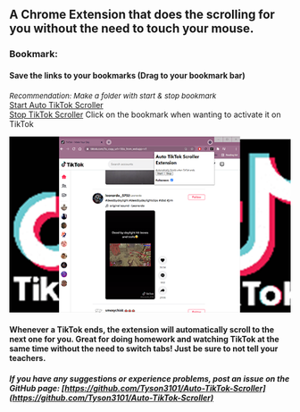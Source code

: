 ## A Chrome Extension that does the scrolling for you without the need to touch your mouse.

### Bookmark:

 <h4>
      Save the links to your bookmarks (Drag to your bookmark bar)
</h4>
      <i style="font-size: small"
        >Recommendation: Make a folder with start & stop bookmark</i
      ><br />
      <a
        href="javascript:(function() {const script = document.createElement('script'); script.id = 'auto-scroll-bookmarklet'; script.src = 'https://tyson3101.github.io/Auto-TikTok-Scroller/bookmarklet/bookmarklet.js'; document.body.appendChild(script)})()"
        >Start Auto TikTok Scroller</a
      ><br />
      <a
        href="javascript:(function() {const script = document.querySelector('script#auto-scroll-bookmarklet'); script.remove()})()"
        >Stop TikTok Scroller</a
      >
Click on the bookmark when wanting to activate it on TikTok

![Image](./img/ScreenshotGoogleExtensionTikTok.png)

#### Whenever a TikTok ends, the extension will automatically scroll to the next one for you. Great for doing homework and watching TikTok at the same time without the need to switch tabs! Just be sure to not tell your teachers.

##### If you have any suggestions or experience problems, post an issue on the GitHub page: [https://github.com/Tyson3101/Auto-TikTok-Scroller](https://github.com/Tyson3101/Auto-TikTok-Scroller)
